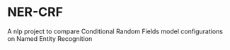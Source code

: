 # NER-CRF
A nlp project to compare Conditional Random Fields model configurations on Named Entity Recognition

